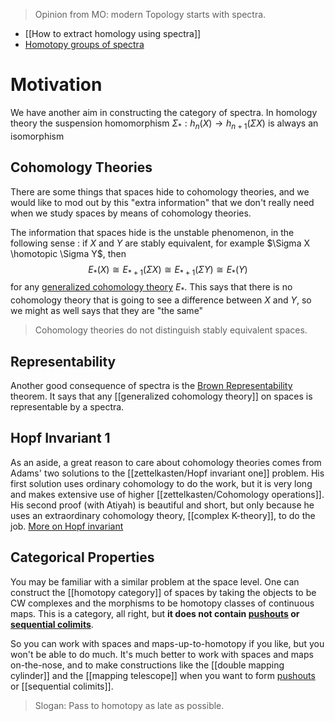 > Opinion from MO: modern Topology starts with spectra.

- [[How to extract homology using spectra]]
- [Homotopy groups of spectra](Homotopy%20groups%20of%20spectra)

# Motivation

We have another aim in constructing the category of spectra. In homology theory the suspension homomorphism $\Sigma_*: h_n(X)\to h_{n+1}(\Sigma X)$ is always an isomorphism

## Cohomology Theories

There are some things that spaces hide to cohomology theories, and we would like to mod out by this "extra information" that we don't really need when we study spaces by means of cohomology theories. 

The information that spaces hide is the unstable phenomenon, in the following sense : if $X$ and $Y$ are stably equivalent, for example $\Sigma X \homotopic \Sigma Y$, then 
$$
E_*(X)\cong E_{*+1}(\Sigma X) \cong E_{*+1}(\Sigma Y)\cong E_*(Y)
$$ 
for any [generalized cohomology theory](cohomolology%20theory.md) $E_*$. This says that there is no cohomology theory that is going to see a difference between $X$ and $Y$, so we might as well says that they are "the same"

> Cohomology theories do not distinguish stably equivalent spaces.

## Representability
Another good consequence of spectra is the [Brown Representability](Brown%20Representability) theorem. It says that any [[generalized cohomology theory]] on spaces is representable by a spectra. 

## Hopf Invariant 1
As an aside, a great reason to care about cohomology theories comes from Adams' two solutions to the [[zettelkasten/Hopf invariant one]] problem. His first solution uses ordinary cohomology to do the work, but it is very long and makes extensive use of higher [[zettelkasten/Cohomology operations]]. His second proof (with Atiyah) is beautiful and short, but only because he uses an extraordinary cohomology theory, [[complex K-theory]], to do the job. [More on Hopf invariant](http://people.virginia.edu/~mah7cd/Foundations/Adams,%20Atiyah%20-%20K-theory%20and%20the%20Hopf%20Invariant.pdf)

## Categorical Properties
You may be familiar with a similar problem at the space level. One can construct the [[homotopy category]] of spaces by taking the objects to be CW complexes and the morphisms to be homotopy classes of continuous maps. This is a category, all right, but **it does not contain [pushouts](Pushout) or [sequential colimits](sequential%20colimits)**. 

So you can work with spaces and maps-up-to-homotopy if you like, but you won't be able to do much. It's much better to work with spaces and maps on-the-nose, and to make constructions like the [[double mapping cylinder]] and the [[mapping telescope]] when you want to form [pushouts](Pushout) or [[sequential colimits]]. 

> Slogan: Pass to homotopy as late as possible.